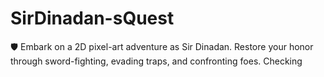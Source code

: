 # SirDinadan-sQuest
🛡️ Embark on a 2D pixel-art adventure as Sir Dinadan. Restore your honor through sword-fighting, evading traps, and confronting foes.
Checking